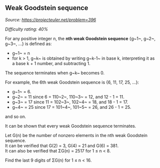 Weak Goodstein sequence
-----------------------

*Source: https://projecteuler.net/problem=396*


*Difficulty rating: 40%*

For any positive integer n, the **nth weak Goodstein sequence** {g~1~,
g~2~, g~3~, ...} is defined as:

-   g~1~ = n
-   for k \> 1, g~k~ is obtained by writing g~k-1~ in base k,
    interpreting it as a base k + 1 number, and subtracting 1.

The sequence terminates when g~k~ becomes 0.

For example, the 6th weak Goodstein sequence is {6, 11, 17, 25, ...}:

-   g~1~ = 6.
-   g~2~ = 11 since 6 = 110~2~, 110~3~ = 12, and 12 - 1 = 11.
-   g~3~ = 17 since 11 = 102~3~, 102~4~ = 18, and 18 - 1 = 17.
-   g~4~ = 25 since 17 = 101~4~, 101~5~ = 26, and 26 - 1 = 25.

and so on.

It can be shown that every weak Goodstein sequence terminates.

Let G(n) be the number of nonzero elements in the nth weak Goodstein
sequence.\
 It can be verified that G(2) = 3, G(4) = 21 and G(6) = 381.\
 It can also be verified that ΣG(n) = 2517 for 1 ≤ n \< 8.

Find the last 9 digits of ΣG(n) for 1 ≤ n \< 16.
